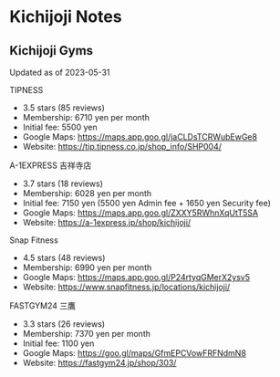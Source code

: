 # Kichijoji Notes

## Kichijoji Gyms
Updated as of 2023-05-31

TIPNESS
* 3.5 stars (85 reviews)
* Membership: 6710 yen per month
* Initial fee: 5500 yen
* Google Maps: <https://maps.app.goo.gl/jaCLDsTCRWubEwGe8>
* Website: <https://tip.tipness.co.jp/shop_info/SHP004/>

A-1EXPRESS 吉祥寺店
* 3.7 stars (18 reviews)
* Membership: 6028 yen per month
* Initial fee: 7150 yen (5500 yen Admin fee + 1650 yen Security fee)
* Google Maps: <https://maps.app.goo.gl/ZXXY5RWhnXqUtT5SA>
* Website: <https://a-1express.jp/shop/kichijoji/>

Snap Fitness
* 4.5 stars (48 reviews)
* Membership: 6990 yen per month
* Google Maps: <https://maps.app.goo.gl/P24rtyqGMerX2ysv5>
* Website: <https://www.snapfitness.jp/locations/kichijoji/>

FASTGYM24 三鷹
* 3.3 stars (26 reviews)
* Membership: 7370 yen per month
* Initial fee: 1100 yen
* Google Maps: <https://goo.gl/maps/GfmEPCVowFRFNdmN8>
* Website: <https://fastgym24.jp/shop/303/>
